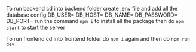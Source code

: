To run backend cd into backend folder
create .env file and add all the database config
DB_USER=
DB_HOST=
DB_NAME=
DB_PASSWORD=
DB_PORT=
run the command `npm i` to install all the package then do `npm start` to start the server

To run frontend cd into frontend folder
do `npm i` again and then do `npm run dev`
